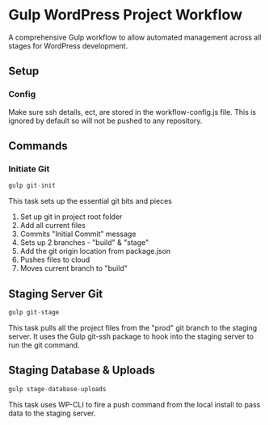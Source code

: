 # Gulp WordPress Project Workflow
A comprehensive Gulp workflow to allow automated management across all stages for WordPress development.

## Setup

### Config
Make sure ssh details, ect, are stored in the workflow-config.js file. This is ignored by default so will not be pushed to any repository.

## Commands

### Initiate Git

```javascript
gulp git-init
```

This task sets up the essential git bits and pieces

1. Set up git in project root folder
2. Add all current files
3. Commits "Initial Commit" message
4. Sets up 2 branches - "build" & "stage"
5. Add the git origin location from package.json
6. Pushes files to cloud
7. Moves current branch to "build"

## Staging Server Git

```javascript
gulp git-stage
```

This task pulls all the project files from the "prod" git branch to the staging server.
It uses the Gulp git-ssh package to hook into the staging server to run the git command.

## Staging Database & Uploads

```javascript
gulp stage-database-uploads
```

This task uses WP-CLI to fire a push command from the local install to pass data to the staging server.
